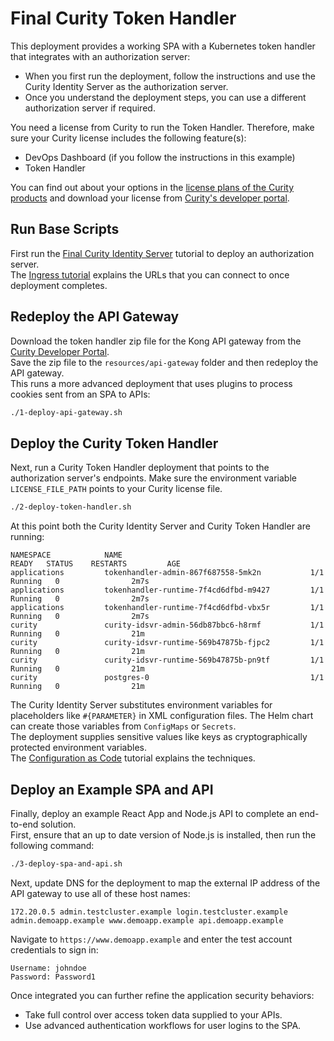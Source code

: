 # Final Curity Token Handler

This deployment provides a working SPA with a Kubernetes token handler that integrates with an authorization server:

- When you first run the deployment, follow the instructions and use the Curity Identity Server as the authorization server.
- Once you understand the deployment steps, you can use a different authorization server if required.

You need a license from Curity to run the Token Handler. Therefore, make sure your Curity license includes the following feature(s):

- DevOps Dashboard (if you follow the instructions in this example)
- Token Handler
  
You can find out about your options in the [license plans of the Curity products](https://curity.io/product/plans/) and download your license from [Curity's developer portal](https://developer.curity.io/).

## Run Base Scripts

First run the [Final Curity Identity Server](../3-curity-identity-server) tutorial to deploy an authorization server.\
The [Ingress tutorial](../2-ingress-tutorial) explains the URLs that you can connect to once deployment completes.

## Redeploy the API Gateway

Download the token handler zip file for the Kong API gateway from the [Curity Developer Portal](https://developer.curity.io/releases/token-handler).\
Save the zip file to the `resources/api-gateway` folder and then redeploy the API gateway.\
This runs a more advanced deployment that uses plugins to process cookies sent from an SPA to APIs:

```bash
./1-deploy-api-gateway.sh
```

## Deploy the Curity Token Handler

Next, run a Curity Token Handler deployment that points to the authorization server's endpoints. Make sure the environment variable `LICENSE_FILE_PATH` points to your Curity license file.

```bash
./2-deploy-token-handler.sh
```

At this point both the Curity Identity Server and Curity Token Handler are running:

```text
NAMESPACE            NAME                                          READY   STATUS    RESTARTS         AGE
applications         tokenhandler-admin-867f687558-5mk2n           1/1     Running   0                2m7s
applications         tokenhandler-runtime-7f4cd6dfbd-m9427         1/1     Running   0                2m7s
applications         tokenhandler-runtime-7f4cd6dfbd-vbx5r         1/1     Running   0                2m7s
curity               curity-idsvr-admin-56db87bbc6-h8rmf           1/1     Running   0                21m
curity               curity-idsvr-runtime-569b47875b-fjpc2         1/1     Running   0                21m
curity               curity-idsvr-runtime-569b47875b-pn9tf         1/1     Running   0                21m
curity               postgres-0                                    1/1     Running   0                21m
```

The Curity Identity Server substitutes environment variables for placeholders like `#{PARAMETER}` in XML configuration files. The Helm chart can create those variables from `ConfigMaps` or `Secrets`. \
The deployment supplies sensitive values like keys as cryptographically protected environment variables.\
The [Configuration as Code](https://curity.io/resources/learn/gitops-configuration-management/) tutorial explains the techniques.

## Deploy an Example SPA and API

Finally, deploy an example React App and Node.js API to complete an end-to-end solution.\
First, ensure that an up to date version of Node.js is installed, then run the following command:

```bash
./3-deploy-spa-and-api.sh
```

Next, update DNS for the deployment to map the external IP address of the API gateway to use all of these host names:

```text
172.20.0.5 admin.testcluster.example login.testcluster.example admin.demoapp.example www.demoapp.example api.demoapp.example
```

Navigate to `https://www.demoapp.example` and enter the test account credentials to sign in:

```text
Username: johndoe
Password: Password1
```

Once integrated you can further refine the application security behaviors:

- Take full control over access token data supplied to your APIs.
- Use advanced authentication workflows for user logins to the SPA.
